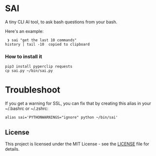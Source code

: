 # SAI

A tiny CLI AI tool, to ask bash questions from your bash.

Here's an example:

```
 ❯ sai "get the last 10 commands"               
history | tail -10  copied to clipboard
```

### How to install it

```
pip3 install pyperclip requests 
cp sai.py ~/bin/sai.py
```

# Troubleshoot

If you get a warning for SSL, you can fix that by creating this alias in your ~/.bashrc or ~/.zshrc:

```
alias sai='PYTHONWARNINGS="ignore" python ~/bin/sai'
```

## License

This project is licensed under the MIT License - see the [LICENSE](LICENSE) file for details.
